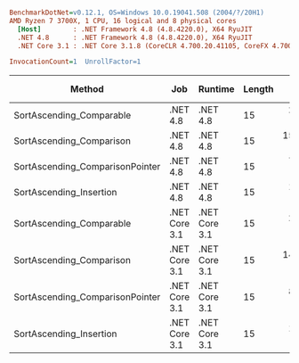 ``` ini

BenchmarkDotNet=v0.12.1, OS=Windows 10.0.19041.508 (2004/?/20H1)
AMD Ryzen 7 3700X, 1 CPU, 16 logical and 8 physical cores
  [Host]        : .NET Framework 4.8 (4.8.4220.0), X64 RyuJIT
  .NET 4.8      : .NET Framework 4.8 (4.8.4220.0), X64 RyuJIT
  .NET Core 3.1 : .NET Core 3.1.8 (CoreCLR 4.700.20.41105, CoreFX 4.700.20.41903), X64 RyuJIT

InvocationCount=1  UnrollFactor=1  

```
|                          Method |           Job |       Runtime | Length |      Mean |    Error |   StdDev | Code Size |      Gen 0 | Gen 1 | Gen 2 |  Allocated |
|-------------------------------- |-------------- |-------------- |------- |----------:|---------:|---------:|----------:|-----------:|------:|------:|-----------:|
|        SortAscending_Comparable |      .NET 4.8 |      .NET 4.8 |     15 |  20.04 ms | 0.142 ms | 0.126 ms |    1932 B |          - |     - |     - |          - |
|        SortAscending_Comparison |      .NET 4.8 |      .NET 4.8 |     15 | 159.22 ms | 0.425 ms | 0.398 ms |    1476 B | 32000.0000 |     - |     - | 42797824 B |
| SortAscending_ComparisonPointer |      .NET 4.8 |      .NET 4.8 |     15 |  74.02 ms | 0.961 ms | 0.899 ms |    2191 B |          - |     - |     - |          - |
|         SortAscending_Insertion |      .NET 4.8 |      .NET 4.8 |     15 |  18.06 ms | 0.100 ms | 0.078 ms |     517 B |          - |     - |     - |          - |
|        SortAscending_Comparable | .NET Core 3.1 | .NET Core 3.1 |     15 |  20.70 ms | 0.398 ms | 0.504 ms |    1932 B |          - |     - |     - |          - |
|        SortAscending_Comparison | .NET Core 3.1 | .NET Core 3.1 |     15 | 149.91 ms | 1.685 ms | 1.576 ms |    1482 B |  5000.0000 |     - |     - | 42666688 B |
| SortAscending_ComparisonPointer | .NET Core 3.1 | .NET Core 3.1 |     15 |  84.45 ms | 1.228 ms | 1.149 ms |    2191 B |          - |     - |     - |          - |
|         SortAscending_Insertion | .NET Core 3.1 | .NET Core 3.1 |     15 |  11.34 ms | 0.118 ms | 0.093 ms |     268 B |          - |     - |     - |          - |
